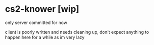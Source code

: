 # cs2-knower [wip]

only server committed for now

client is poorly written and needs cleaning up, don't expect anything to happen here for a while as im very lazy
